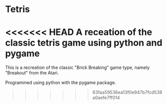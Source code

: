 # Tetris

<<<<<<< HEAD
A receation of the classic tetris game using python and pygame
=======
This is a recreation of the classic "Brick Breaking" game type, namely "Breakout" from the Atari.

Programmed using python with the pygame package.
>>>>>>> 63faa59536ea13f0e947b7fcd538a0aefe7ff014
